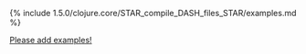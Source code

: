 {% include 1.5.0/clojure.core/STAR_compile_DASH_files_STAR/examples.md %}

[Please add examples!](https://github.com/arrdem/grimoire/edit/master/_includes/1.6.0/clojure.core/STAR_compile_DASH_files_STAR/examples.md)
